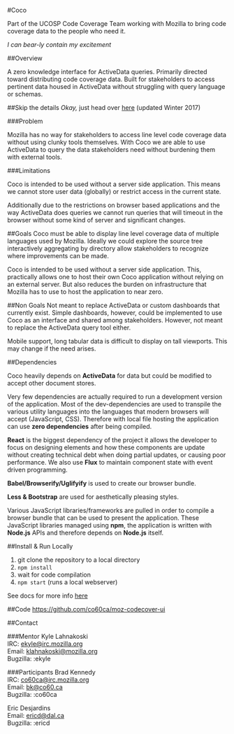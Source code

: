 #Coco


Part of the UCOSP Code Coverage Team working with Mozilla to bring code coverage data to the people who need it.

*I can bear-ly contain my excitement*

##Overview

A zero knowledge interface for ActiveData queries. Primarily directed toward distributing code coverage data. Built for stakeholders to access pertinent data housed in ActiveData without struggling with query language or schemas. 

##Skip the details
*Okay,* just head over [here](https://ericdesj.github.io/moz-coco-w17-preview/) (updated Winter 2017)



###Problem

Mozilla has no way for stakeholders to access line level code coverage data without using clunky tools themselves. With Coco we are able to use ActiveData to query the data stakeholders need without burdening them with external tools.

###Limitations

Coco is intended to be used without a server side application. This means we cannot store user data (globally) or restrict access in the current state.

Additionally due to the restrictions on browser based applications and the way ActiveData does queries we cannot run queries that will timeout in the browser without some kind of server and significant changes.

##Goals 
Coco must be able to display line level coverage data of multiple languages used by Mozilla. Ideally we could explore the source tree interactively aggregating by directory allow stakeholders to recognize where improvements can be made.

Coco is intended to be used without a server side application. This, practically allows one to host their own Coco application without relying on an external server. But also reduces the burden on infrastructure that Mozilla has to use to host the application to near zero.

##Non Goals
Not meant to replace ActiveData or custom dashboards that currently exist. Simple dashboards, however, could be implemented to use Coco as an interface and shared among stakeholders. However, not meant to replace the ActiveData query tool either. 

Mobile support, long tabular data is difficult to display on tall viewports. This may change if the need arises.

##Dependencies

Coco heavily depends on **ActiveData** for data but could be modified to accept other document stores.

Very few dependencies are actually required to run a development version of the application. Most of the dev-dependencies are used to transpile the various utility languages into the languages that modern browsers will accept (JavaScript, CSS). Therefore with local file hosting the application can use **zero dependencies** after being compiled.

**React** is the biggest dependency of the project it allows the developer to focus on designing elements and how these components are update without creating technical debt when doing partial updates, or causing poor performance. We also use **Flux** to maintain component state with event driven programming. 

**Babel/Browserify/Uglifyify** is used to create our browser bundle.

**Less & Bootstrap** are used for aesthetically pleasing styles.

Various JavaScript libraries/frameworks are pulled in order to compile a browser bundle that can be used to present the application. These JavaScript libraries managed using **npm**, the application is written with **Node.js** APIs and therefore depends on **Node.js** itself.

##Install & Run Locally

1. git clone the repository to a local directory
2. `npm install`
3. wait for code compilation
4. `npm start` (runs a local webserver)

See docs for more info [here](docs/project/development.md)


##Code
https://github.com/co60ca/moz-codecover-ui

##Contact

###Mentor
Kyle Lahnakoski  
IRC: ekyle@irc.mozilla.org  
Email: klahnakoski@mozilla.org  
Bugzilla: :ekyle  

###Participants
Brad Kennedy  
IRC: co60ca@irc.mozilla.org  
Email: bk@co60.ca  
Bugzilla: :co60ca  

Eric Desjardins  
Email: ericd@dal.ca  
Bugzilla: :ericd  